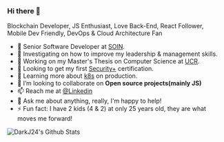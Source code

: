 ### Hi there 👋

Blockchain Developer, JS Enthusiast, Love Back-End, React Follower, Mobile Dev Friendly, DevOps & Cloud Architecture Fan

- 🏢 Senior Software Developer at [SOIN](https://www.soin.co.cr/).
- 🔭 Investigating on how to improve my leadership & management skills.
- 📖 Working on my Master's Thesis on Computer Science at [UCR](https://www.ucr.ac.cr/).
- 🔏 Looking to get my first [Security+](https://www.comptia.org/certifications/security) certification.
- 🌱 Learning more about [k8s](https://kubernetes.io/) on production.
- 👯 I’m looking to collaborate on **Open source projects(mainly JS)**
- 📫 Reach me at [@Linkedin](https://www.linkedin.com/in/jose-quesada-solis/)
- 💬 Ask me about anything, really, I'm happy to help!
- ⚡ Fun fact: I have 2 kids (4 & 2) at only 25 years old, they are what moves me forward!

<a href="https://github.com/DarkJ24"><img align="left" alt="DarkJ24's Github Stats" src="https://github-readme-stats.vercel.app/api?username=darkj24&show_icons=true&hide_border=true&count_private=true&include_all_commits=true&theme=solarized-dark"  /></a>
